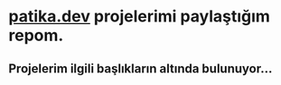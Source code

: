 # [patika.dev](https://app.patika.dev/alfaplt) projelerimi paylaştığım repom.

## Projelerim ilgili başlıkların altında bulunuyor...